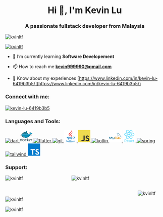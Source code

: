 <h1 align="center">Hi 👋, I'm Kevin Lu</h1>
<h3 align="center">A passionate fullstack developer from Malaysia</h3>

<p align="left"> <img src="https://komarev.com/ghpvc/?username=kvinltf&label=Profile%20views&color=0e75b6&style=flat" alt="kvinltf" /> </p>

<p align="left"> <a href="https://github.com/ryo-ma/github-profile-trophy"><img src="https://github-profile-trophy.vercel.app/?username=kvinltf" alt="kvinltf" /></a> </p>

- 🌱 I’m currently learning **Software Developement**

- 📫 How to reach me **kevin999990@gmail.com**

- 📄 Know about my experiences [https://www.linkedin.com/in/kevin-lu-6419b3b5/](https://www.linkedin.com/in/kevin-lu-6419b3b5/)

<h3 align="left">Connect with me:</h3>
<p align="left">
<a href="https://linkedin.com/in/kevin-lu-6419b3b5" target="blank"><img align="center" src="https://raw.githubusercontent.com/rahuldkjain/github-profile-readme-generator/master/src/images/icons/Social/linked-in-alt.svg" alt="kevin-lu-6419b3b5" height="30" width="40" /></a>
</p>

<h3 align="left">Languages and Tools:</h3>
<p align="left"> <a href="https://dart.dev" target="_blank" rel="noreferrer"> <img src="https://www.vectorlogo.zone/logos/dartlang/dartlang-icon.svg" alt="dart" width="40" height="40"/> </a> <a href="https://www.docker.com/" target="_blank" rel="noreferrer"> <img src="https://raw.githubusercontent.com/devicons/devicon/master/icons/docker/docker-original-wordmark.svg" alt="docker" width="40" height="40"/> </a> <a href="https://flutter.dev" target="_blank" rel="noreferrer"> <img src="https://www.vectorlogo.zone/logos/flutterio/flutterio-icon.svg" alt="flutter" width="40" height="40"/> </a> <a href="https://git-scm.com/" target="_blank" rel="noreferrer"> <img src="https://www.vectorlogo.zone/logos/git-scm/git-scm-icon.svg" alt="git" width="40" height="40"/> </a> <a href="https://www.java.com" target="_blank" rel="noreferrer"> <img src="https://raw.githubusercontent.com/devicons/devicon/master/icons/java/java-original.svg" alt="java" width="40" height="40"/> </a> <a href="https://developer.mozilla.org/en-US/docs/Web/JavaScript" target="_blank" rel="noreferrer"> <img src="https://raw.githubusercontent.com/devicons/devicon/master/icons/javascript/javascript-original.svg" alt="javascript" width="40" height="40"/> </a> <a href="https://kotlinlang.org" target="_blank" rel="noreferrer"> <img src="https://www.vectorlogo.zone/logos/kotlinlang/kotlinlang-icon.svg" alt="kotlin" width="40" height="40"/> </a> <a href="https://www.mysql.com/" target="_blank" rel="noreferrer"> <img src="https://raw.githubusercontent.com/devicons/devicon/master/icons/mysql/mysql-original-wordmark.svg" alt="mysql" width="40" height="40"/> </a> <a href="https://reactjs.org/" target="_blank" rel="noreferrer"> <img src="https://raw.githubusercontent.com/devicons/devicon/master/icons/react/react-original-wordmark.svg" alt="react" width="40" height="40"/> </a> <a href="https://spring.io/" target="_blank" rel="noreferrer"> <img src="https://www.vectorlogo.zone/logos/springio/springio-icon.svg" alt="spring" width="40" height="40"/> </a> <a href="https://tailwindcss.com/" target="_blank" rel="noreferrer"> <img src="https://www.vectorlogo.zone/logos/tailwindcss/tailwindcss-icon.svg" alt="tailwind" width="40" height="40"/> </a> <a href="https://www.typescriptlang.org/" target="_blank" rel="noreferrer"> <img src="https://raw.githubusercontent.com/devicons/devicon/master/icons/typescript/typescript-original.svg" alt="typescript" width="40" height="40"/> </a> </p>

<h3 align="left">Support:</h3>
<p><a href="https://www.buymeacoffee.com/kvinltf"> <img align="left" src="https://cdn.buymeacoffee.com/buttons/v2/default-yellow.png" height="50" width="210" alt="kvinltf" /></a><a href="https://ko-fi.com/kvinltf"> <img align="left" src="https://cdn.ko-fi.com/cdn/kofi3.png?v=3" height="50" width="210" alt="kvinltf" /></a></p><br><br>

<p><img align="left" src="https://github-readme-stats.vercel.app/api/top-langs?username=kvinltf&show_icons=true&locale=en&layout=compact" alt="kvinltf" /></p>

<p>&nbsp;<img align="center" src="https://github-readme-stats.vercel.app/api?username=kvinltf&show_icons=true&locale=en" alt="kvinltf" /></p>

<p><img align="center" src="https://github-readme-streak-stats.herokuapp.com/?user=kvinltf&" alt="kvinltf" /></p>
